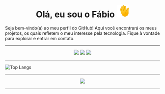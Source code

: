 <div align="center">
  <h1>Olá, eu sou o Fábio <img width="40" src=".github/asserts/waving-hand_1f44b.gif"/></h1>
</div>
<p>Seja bem-vindo(a) ao meu perfil do GitHub! Aqui você encontrará os meus projetos, os quais refletem o meu interesse pela tecnologia. Fique à vontade para explorar e entrar em contato.</p>

___

<div align="center">
  <a href="https://www.linkedin.com/in/fabbio-sillva/" target="_blank"><img src="https://img.shields.io/badge/-LinkedIn-%230077B5?style=for-the-badge&logo=linkedin&logoColor=white" target="_blank"></a>
  <a href="https://www.instagram.com/ffabio.sillva/"><img src="https://img.shields.io/badge/Instagram-E4405F?style=for-the-badge&logo=instagram&logoColor=white"  target="_blank"></a>
  <a href = "mailto:fabio.f3k@gmail.com"><img src="https://img.shields.io/badge/Gmail-D14836?style=for-the-badge&logo=gmail&logoColor=white" target="_blank"></a>
</div>

_____
![Top Langs](https://github-readme-stats.vercel.app/api/top-langs/?username=fabusilva&layout=compact&show_icons=true&theme=transparent)
_____
<p align="center">
  <a href="https://github.com/fabusilva">
    <img src="https://komarev.com/ghpvc/?username=fabusilva&color=blue&style=flat)" />
  </a>
</p>

_____
